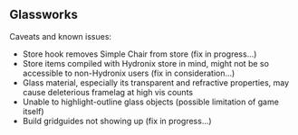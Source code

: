 
## Glassworks

Caveats and known issues:
* Store hook removes Simple Chair from store (fix in progress...)
* Store items compiled with Hydronix store in mind, might not be so accessible to non-Hydronix users (fix in consideration...)
* Glass material, especially its transparent and refractive properties, may cause deleterious framelag at high vis counts
* Unable to highlight-outline glass objects (possible limitation of game itself)
* Build gridguides not showing up (fix in progress...)
